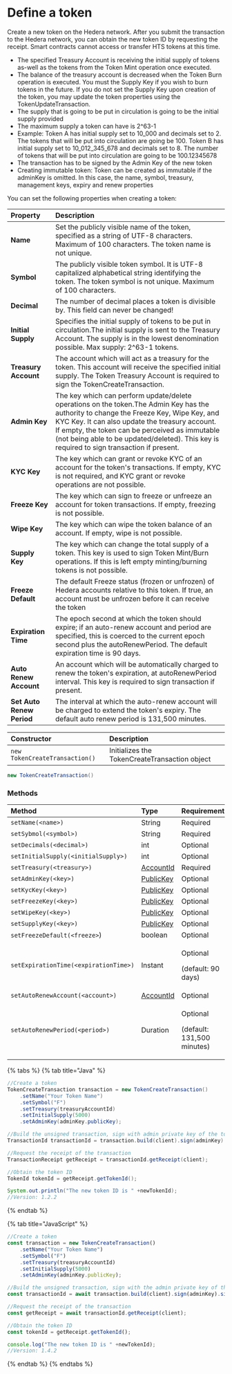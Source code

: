 # Define a token

Create a new token on the Hedera network. After you submit the transaction to the Hedera network, you can obtain the new token ID by requesting the receipt. Smart contracts cannot access or transfer HTS tokens at this time.

* The specified Treasury Account is receiving the initial supply of tokens as-well as the tokens from the Token Mint operation once executed. 
* The balance of the treasury account is decreased when the Token Burn operation is executed. You must the Supply Key if you wish to burn tokens in the future. If you do not set the Supply Key upon creation of the token, you may update the token properties using the TokenUpdateTransaction.
* The supply that is going to be put in circulation is going to be the initial supply provided
* The maximum supply a token can have is 2^63-1
* Example: Token A has initial supply set to 10\_000 and decimals set to 2. The tokens that will be put into circulation are going be 100. Token B has initial supply set to 10\_012\_345\_678 and decimals set to 8. The number of tokens that will be put into circulation are going to be 100.12345678
* The transaction has to be signed by the Admin Key of the new token
* Creating immutable token: Token can be created as immutable if the adminKey is omitted. In this case, the name, symbol, treasury, management keys, expiry and renew properties 

You can set the following properties when creating a token:

| Property | Description |
| :--- | :--- |
| **Name** | Set the publicly visible name of the token, specified as a string of UTF-8 characters. Maximum of 100 characters. The token name is not unique. |
| **Symbol** | The publicly visible token symbol. It is UTF-8 capitalized alphabetical string identifying the token. The token symbol is not unique. Maximum of 100 characters. |
| **Decimal** | The number of decimal places a token is divisible by. This field can never be changed! |
| **Initial Supply** | Specifies the initial supply of tokens to be put in circulation.The initial supply is sent to the Treasury Account. The supply is in the lowest denomination possible. Max supply: 2^63-1 tokens. |
| **Treasury Account** | The account which will act as a treasury for the token. This account will receive the specified initial supply. The Token Treasury Account is required to sign the TokenCreateTransaction. |
| **Admin Key** | The key which can perform update/delete operations on the token.The Admin Key has the authority to change the Freeze Key, Wipe Key, and KYC Key. It can also update the treasury account.  If empty, the token can be perceived as immutable \(not being able to be updated/deleted\). This key is required to sign transaction if present. |
| **KYC Key** | The key which can grant or revoke KYC of an account for the token's transactions. If empty, KYC is not required, and KYC grant or revoke operations are not possible.  |
| **Freeze Key** | The key which can sign to freeze or unfreeze an account for token transactions. If empty, freezing is not possible.  |
| **Wipe Key** | The key which can wipe the token balance of an account. If empty, wipe is not possible.  |
| **Supply Key** | The key which can change the total supply of a token. This key is used to sign Token Mint/Burn operations. If this is left empty minting/burning tokens is not possible.  |
| **Freeze Default** | The default Freeze status \(frozen or unfrozen\) of Hedera accounts relative to this token. If true, an account must be unfrozen before it can receive the token |
| **Expiration Time** | The epoch second at which the token should expire; if an auto-renew account and period are specified, this is coerced to the current epoch second plus the autoRenewPeriod. The default expiration time is 90 days. |
| **Auto Renew Account** | An account which will be automatically charged to renew the token's expiration, at autoRenewPeriod interval. This key is required to sign transaction if present. |
| **Set Auto Renew Period** | The interval at which the auto-renew account will be charged to extend the token's expiry. The default auto renew period is 131,500 minutes. |

| Constructor | Description |
| :--- | :--- |
| `new TokenCreateTransaction()` | Initializes the TokenCreateTransaction object |

```java
new TokenCreateTransaction()
```

### Methods

<table>
  <thead>
    <tr>
      <th style="text-align:left">Method</th>
      <th style="text-align:left">Type</th>
      <th style="text-align:left">Requirement</th>
    </tr>
  </thead>
  <tbody>
    <tr>
      <td style="text-align:left"><code>setName(&lt;name&gt;)</code>
      </td>
      <td style="text-align:left">String</td>
      <td style="text-align:left">Required</td>
    </tr>
    <tr>
      <td style="text-align:left"><code>setSybmol(&lt;symbol&gt;)</code>
      </td>
      <td style="text-align:left">String</td>
      <td style="text-align:left">Required</td>
    </tr>
    <tr>
      <td style="text-align:left"><code>setDecimals(&lt;decimal&gt;)</code>
      </td>
      <td style="text-align:left">int</td>
      <td style="text-align:left">Optional</td>
    </tr>
    <tr>
      <td style="text-align:left"><code>setInitialSupply(&lt;initialSupply&gt;) </code>
      </td>
      <td style="text-align:left">int</td>
      <td style="text-align:left">Optional</td>
    </tr>
    <tr>
      <td style="text-align:left"><code>setTreasury(&lt;treasury&gt;)</code>
      </td>
      <td style="text-align:left"><a href="../specialized-types.md#accountid">AccountId</a>
      </td>
      <td style="text-align:left">Required</td>
    </tr>
    <tr>
      <td style="text-align:left"><code>setAdminKey(&lt;key&gt;)</code>
      </td>
      <td style="text-align:left"><a href="../keys/">PublicKey</a>
      </td>
      <td style="text-align:left">Optional</td>
    </tr>
    <tr>
      <td style="text-align:left"><code>setKycKey(&lt;key&gt;)</code>
      </td>
      <td style="text-align:left"><a href="../keys/">PublicKey</a>
      </td>
      <td style="text-align:left">Optional</td>
    </tr>
    <tr>
      <td style="text-align:left"><code>setFreezeKey(&lt;key&gt;)</code>
      </td>
      <td style="text-align:left"><a href="../keys/">PublicKey</a>
      </td>
      <td style="text-align:left">Optional</td>
    </tr>
    <tr>
      <td style="text-align:left"><code>setWipeKey(&lt;key&gt;)</code>
      </td>
      <td style="text-align:left"><a href="../keys/">PublicKey</a>
      </td>
      <td style="text-align:left">Optional</td>
    </tr>
    <tr>
      <td style="text-align:left"><code>setSupplyKey(&lt;key&gt;)</code>
      </td>
      <td style="text-align:left"><a href="../keys/">PublicKey</a>
      </td>
      <td style="text-align:left">Optional</td>
    </tr>
    <tr>
      <td style="text-align:left"><code>setFreezeDefault(&lt;freeze&gt;</code>)</td>
      <td style="text-align:left">boolean</td>
      <td style="text-align:left">Optional</td>
    </tr>
    <tr>
      <td style="text-align:left"><code>setExpirationTime(&lt;expirationTime&gt;)</code>
      </td>
      <td style="text-align:left">Instant</td>
      <td style="text-align:left">
        <p>Optional</p>
        <p>(default: 90 days)</p>
      </td>
    </tr>
    <tr>
      <td style="text-align:left"><code>setAutoRenewAccount(&lt;account&gt;)</code>
      </td>
      <td style="text-align:left"><a href="../specialized-types.md#accountid">AccountId</a>
      </td>
      <td style="text-align:left">Optional</td>
    </tr>
    <tr>
      <td style="text-align:left"><code>setAutoRenewPeriod(&lt;period&gt;)</code>
      </td>
      <td style="text-align:left">Duration</td>
      <td style="text-align:left">
        <p>Optional</p>
        <p>(default: 131,500 minutes)</p>
      </td>
    </tr>
  </tbody>
</table>

{% tabs %}
{% tab title="Java" %}
```java
//Create a token
TokenCreateTransaction transaction = new TokenCreateTransaction()
    .setName("Your Token Name")
    .setSymbol("F")
    .setTreasury(treasuryAccountId)
    .setInitialSupply(5000)
    .setAdminKey(adminKey.publicKey);

//Build the unsigned transaction, sign with admin private key of the token, sign with the token treasury private key, submit the transaction to a Hedera network
TransactionId transactionId = transaction.build(client).sign(adminKey).sign(treasuryKey).execute(client);

//Request the receipt of the transaction
TransactionReceipt getReceipt = transactionId.getReceipt(client);

//Obtain the token ID
TokenId tokenId = getReceipt.getTokenId();

System.out.println("The new token ID is " +newTokenId);
//Version: 1.2.2
```
{% endtab %}

{% tab title="JavaScript" %}
```javascript
//Create a token
const transaction = new TokenCreateTransaction()
    .setName("Your Token Name")
    .setSymbol("F")
    .setTreasury(treasuryAccountId)
    .setInitialSupply(5000)
    .setAdminKey(adminKey.publicKey);

//Build the unsigned transaction, sign with the admin private key of the token, sign with the token treasury private key, submit the transaction to a Hedera network
const transactionId = await transaction.build(client).sign(adminKey).sign(treasuryKey).execute(client);

//Request the receipt of the transaction
const getReceipt = await transactionId.getReceipt(client);

//Obtain the token ID
const tokenId = getReceipt.getTokenId();

console.log("The new token ID is " +newTokenId);
//Version: 1.4.2
```
{% endtab %}
{% endtabs %}





